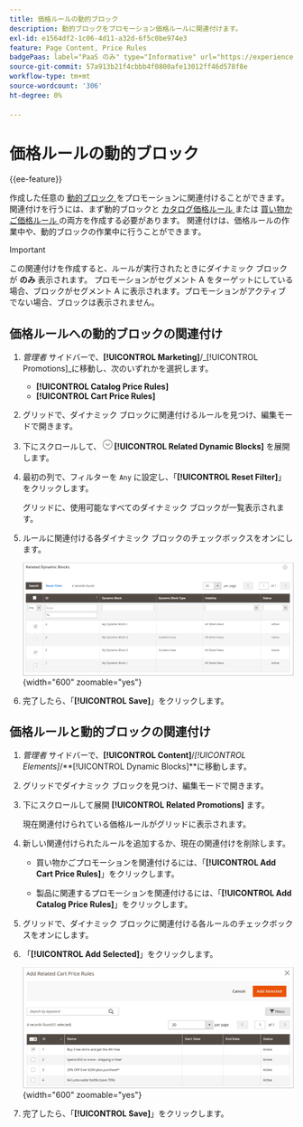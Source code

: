 ```yaml
---
title: 価格ルールの動的ブロック
description: 動的ブロックをプロモーション価格ルールに関連付けます。
exl-id: e1564df2-1c06-4d11-a32d-6f5c0be974e3
feature: Page Content, Price Rules
badgePaas: label="PaaS のみ" type="Informative" url="https://experienceleague.adobe.com/en/docs/commerce/user-guides/product-solutions" tooltip="Adobe Commerce on Cloud プロジェクト（Adobeが管理する PaaS インフラストラクチャ）およびオンプレミスプロジェクトにのみ適用されます。"
source-git-commit: 57a913b21f4cbbb4f0800afe13012ff46d578f8e
workflow-type: tm+mt
source-wordcount: '306'
ht-degree: 0%

---
```


# 価格ルールの動的ブロック

{{ee-feature}}

作成した任意の [ 動的ブロック ](dynamic-blocks.md) をプロモーションに関連付けることができます。 関連付けを行うには、まず動的ブロックと [ カタログ価格ルール ](../merchandising-promotions/price-rules-catalog.md) または [ 買い物かご価格ルール ](../merchandising-promotions/price-rules-cart.md) の両方を作成する必要があります。 関連付けは、価格ルールの作業中や、動的ブロックの作業中に行うことができます。

>[!IMPORTANT]
>
>この関連付けを作成すると、ルールが実行されたときにダイナミック ブロックが **のみ** 表示されます。 プロモーションがセグメント A をターゲットにしている場合、ブロックがセグメント A に表示されます。プロモーションがアクティブでない場合、ブロックは表示されません。

## 価格ルールへの動的ブロックの関連付け

1. _管理者_ サイドバーで、**[!UICONTROL Marketing]**/_[!UICONTROL Promotions]_に移動し、次のいずれかを選択します。

   - **[!UICONTROL Catalog Price Rules]**
   - **[!UICONTROL Cart Price Rules]**

1. グリッドで、ダイナミック ブロックに関連付けるルールを見つけ、編集モードで開きます。

1. 下にスクロールして、![ 展開セレクター ](../assets/icon-display-expand.png)**[!UICONTROL Related Dynamic Blocks]** を展開します。

1. 最初の列で、フィルターを `Any` に設定し、「**[!UICONTROL Reset Filter]**」をクリックします。

   グリッドに、使用可能なすべてのダイナミック ブロックが一覧表示されます。

1. ルールに関連付ける各ダイナミック ブロックのチェックボックスをオンにします。

   ![ 選択したダイナミック ブロックを追加する ](./assets/price-rule-cart-related-dynamic-blocks-any.png){width="600" zoomable="yes"}

1. 完了したら、「**[!UICONTROL Save]**」をクリックします。

## 価格ルールと動的ブロックの関連付け

1. _管理者_ サイドバーで、**[!UICONTROL Content]**/_[!UICONTROL Elements]_/**[!UICONTROL Dynamic Blocks]**に移動します。

1. グリッドでダイナミック ブロックを見つけ、編集モードで開きます。

1. 下にスクロールして展開 **[!UICONTROL Related Promotions]** ます。

   現在関連付けられている価格ルールがグリッドに表示されます。

1. 新しい関連付けられたルールを追加するか、現在の関連付けを削除します。

   - 買い物かごプロモーションを関連付けるには、「**[!UICONTROL Add Cart Price Rules]**」をクリックします。

   - 製品に関連するプロモーションを関連付けるには、「**[!UICONTROL Add Catalog Price Rules]**」をクリックします。

1. グリッドで、ダイナミック ブロックに関連付ける各ルールのチェックボックスをオンにします。

1. 「**[!UICONTROL Add Selected]**」をクリックします。

   ![ 選択した価格ルールの動的ブロックへの追加 ](./assets/pb-dynamic-block-add-related-cart-price-rules.png){width="600" zoomable="yes"}

1. 完了したら、「**[!UICONTROL Save]**」をクリックします。
